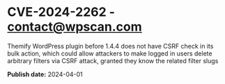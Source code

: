 # CVE-2024-2262 - contact@wpscan.com

Themify  WordPress plugin before 1.4.4 does not have CSRF check in its bulk action, which could allow attackers to make logged in users delete arbitrary filters via CSRF attack, granted they know the related filter slugs

**Publish date:** 2024-04-01
